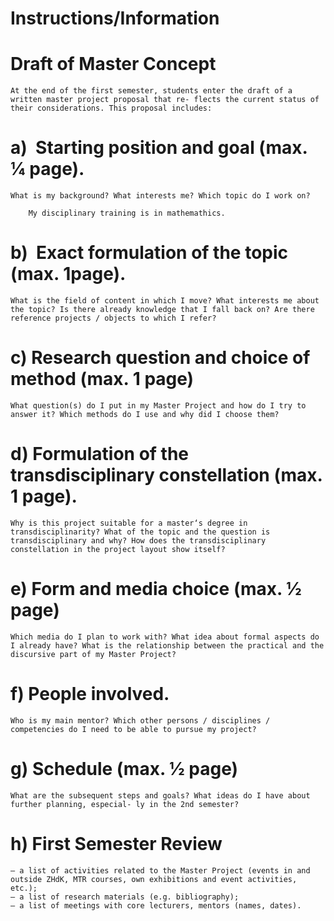 
# Instructions/Information
# Draft of Master Concept 
	At the end of the first semester, students enter the draft of a written master project proposal that re- flects the current status of their considerations. This proposal includes:

# a)  Starting position and goal (max. 1⁄4 page). 
	What is my background? What interests me? Which topic do I work on?
	
		My disciplinary training is in mathemathics. 

# b)  Exact formulation of the topic (max. 1page). 
	What is the field of content in which I move? What interests me about the topic? Is there already knowledge that I fall back on? Are there reference projects / objects to which I refer?

# c) Research question and choice of method (max. 1 page)
	What question(s) do I put in my Master Project and how do I try to answer it? Which methods do I use and why did I choose them? 
	
# d) Formulation of the transdisciplinary constellation (max. 1 page).
	Why is this project suitable for a master‘s degree in transdisciplinarity? What of the topic and the question is transdisciplinary and why? How does the transdisciplinary constellation in the project layout show itself?

 # e) Form and media choice (max. 1⁄2 page) 
 	Which media do I plan to work with? What idea about formal aspects do I already have? What is the relationship between the practical and the discursive part of my Master Project?

 # f) People involved. 
 	Who is my main mentor? Which other persons / disciplines / competencies do I need to be able to pursue my project?

 # g) Schedule (max. 1⁄2 page) 
 	What are the subsequent steps and goals? What ideas do I have about further planning, especial- ly in the 2nd semester?

 # h) First Semester Review
	– a list of activities related to the Master Project (events in and outside ZHdK, MTR courses, own exhibitions and event activities, etc.);
	– a list of research materials (e.g. bibliography); 
	– a list of meetings with core lecturers, mentors (names, dates).
